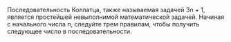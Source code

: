 Последовательность Коллатца, также называемая задачей 3n + 1,
является простейшей невыполнимой математической
задачей. Начиная с начального числа n, следуйте трем правилам, чтобы получить следующее
число в последовательности.

